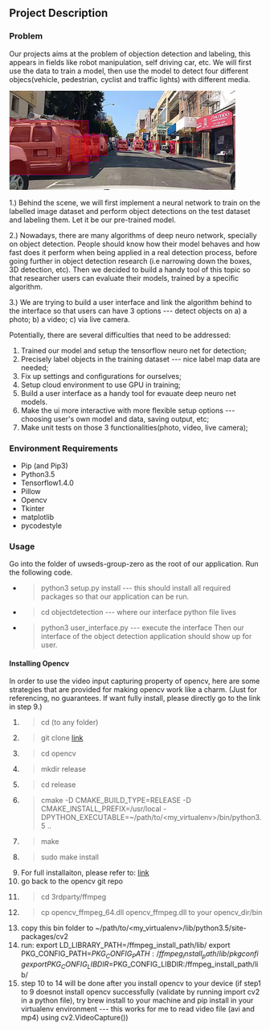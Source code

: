 ## Project Description

### Problem

Our projects aims at the problem of objection detection and labeling, this appears in fields like robot manipulation, self driving car, etc. We will first use the data to train a model, then use the model to detect four different objecs(vehicle, pedestrian, cyclist and traffic lights) with different media. 

![](/1.png)

1.) Behind the scene, we will first implement a neural network to train on the labelled image dataset and perform object detections on the test dataset and labeling them. Let it be our pre-trained model. 

2.) Nowadays, there are many algorithms of deep neuro network, specially on object detection. People should know how their model behaves and how fast does it perform when being applied in a real detection process, before going further in object detection research (i.e narrowing down the boxes, 3D detection, etc). Then we decided to build a handy tool of this topic so that researcher users can evaluate their models, trained by a specific algorithm.

3.) We are trying to build a user interface and link the algorithm behind to the interface so that users can have 3 options --- detect objects on a) a photo; b) a video; c) via live camera.

Potentially, there are several difficulties that need to be addressed:
1. Trained our model and setup the tensorflow neuro net for detection;
2. Precisely label objects in the training dataset --- nice label map data are needed;
3. Fix up settings and configurations for ourselves;
4. Setup cloud environment to use GPU in training;
4. Build a user interface as a handy tool for evauate deep neuro net models.
5. Make the ui more interactive with more flexible setup options --- choosing user's own model and data, saving output, etc;
6. Make unit tests on those 3 functionalities(photo, video, live camera);

### Environment Requirements
* Pip (and Pip3)
* Python3.5
* Tensorflow1.4.0
* Pillow
* Opencv
* Tkinter
* matplotlib
* pycodestyle

### Usage ###
Go into the folder of uwseds-group-zero as the root of our application. Run the following code.
* >python3 setup.py install --- this should install all required packages so that our application can be run.
* > cd objectdetection --- where our interface python file lives
* > python3 user_interface.py --- execute the interface
Then our interface of the object detection application should show up for user.

#### Installing Opencv ####
In order to use the video input capturing property of opencv, here are some strategies that are provided for making opencv work like a charm. 
(Just for referencing, no guarantees. If want fully install, please directly go to the link in step 9.)
1. > cd (to any folder)
2. > git clone [link](https://github.com/Itseez/opencv.git)
3. > cd opencv
4. > mkdir release
5. > cd release
6. > cmake -D CMAKE_BUILD_TYPE=RELEASE -D CMAKE_INSTALL_PREFIX=/usr/local -DPYTHON_EXECUTABLE=~/path/to/<my_virtualenv>/bin/python3.5 ..
7. > make
8. > sudo make install
9. For full installaiton, please refer to: [link](https://www.pyimagesearch.com/2015/07/20/install-opencv-3-0-and-python-3-4-on-ubuntu/)
10. go back to the opencv git repo
11. > cd 3rdparty/ffmpeg
12. > cp opencv_ffmpeg_64.dll opencv_ffmpeg.dll to your opencv_dir/bin
13. copy this bin folder to ~/path/to/<my_virtualenv>/lib/python3.5/site-packages/cv2
14. run: export LD_LIBRARY_PATH=/ffmpeg_install_path/lib/
		 export PKG_CONFIG_PATH=$PKG_CONFIG_PATH:/ffmpeg_install_path/lib/pkgconfig
		 export PKG_CONFIG_LIBDIR=$PKG_CONFIG_LIBDIR:/ffmpeg_install_path/lib/
15. step 10 to 14 will be done after you install opencv to your device (if step1 to 9 doesnot install opencv successfully (validate by running import cv2 in a python file), try brew install to your machine and pip install in your virtualenv environment --- this works for me to read video file (avi and mp4) using cv2.VideoCapture())